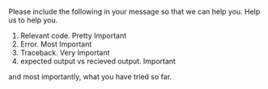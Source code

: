 Please include the following in your message so that we can help you.
Help us to help you.
1) Relevant code. Pretty Important
2) Error. Most Important
3) Traceback. Very Important
4) expected output vs recieved output. Important

and most importantly, what you have tried so far.
